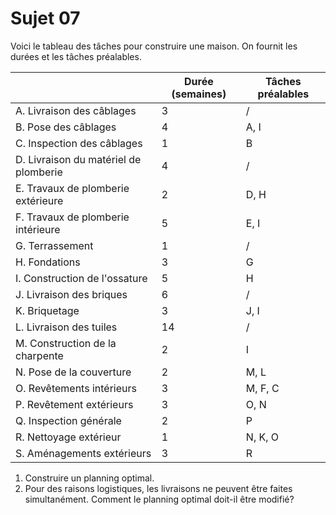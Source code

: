 # Sujet 07

Voici le tableau des tâches pour construire une maison.
On fournit les durées et les tâches préalables.

|                                       | Durée (semaines) | Tâches préalables |
| ------------------------------------- | ---------------- | ----------------- |
| A. Livraison des câblages             | 3                | /                 |
| B. Pose des câblages                  | 4                | A, I              |
| C. Inspection des câblages            | 1                | B                 |
| D. Livraison du matériel de plomberie | 4                | /                 |
| E. Travaux de plomberie extérieure    | 2                | D, H              |
| F. Travaux de plomberie intérieure    | 5                | E, I              |
| G. Terrassement                       | 1                | /                 |
| H. Fondations                         | 3                | G                 |
| I. Construction de l'ossature         | 5                | H                 |
| J. Livraison des briques              | 6                | /                 |
| K. Briquetage                         | 3                | J, I              |
| L. Livraison des tuiles               | 14               | /                 |
| M. Construction de la charpente       | 2                | I                 |
| N. Pose de la couverture              | 2                | M, L              |
| O. Revêtements intérieurs             | 3                | M, F, C           |
| P. Revêtement extérieurs              | 3                | O, N              |
| Q. Inspection générale                | 2                | P                 |
| R. Nettoyage extérieur                | 1                | N, K, O           |
| S. Aménagements extérieurs            | 3                | R                 |

1. Construire un planning optimal.
2. Pour des raisons logistiques, les livraisons ne peuvent être faites simultanément.
   Comment le planning optimal doit-il être modifié?
